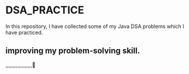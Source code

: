 # DSA_PRACTICE

In this repository, I have collected some of my Java DSA problems which I have practiced.


## improving my problem-solving skill.
,,,,,,,,,,,,,,,,,,🙂
